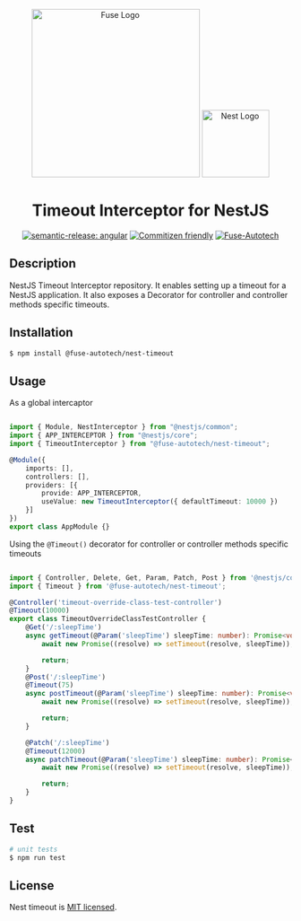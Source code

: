<div align="center">
<p align="center">
  <a href="http://fuseautotech.com/" target="blank"><img src="https://fuseautotech.com/hubfs/Logo.svg" width="300" alt="Fuse Logo" /></a>
  <a href="http://nestjs.com/" target="blank"><img src="https://nestjs.com/img/logo-small.svg" width="120" alt="Nest Logo" /></a>
</p>

<h1>Timeout Interceptor for NestJS</h1>

[![semantic-release: angular](https://img.shields.io/badge/semantic--release-angular-e10079?logo=semantic-release)](https://github.com/semantic-release/semantic-release)
[![Commitizen friendly](https://img.shields.io/badge/commitizen-friendly-brightgreen.svg)](http://commitizen.github.io/cz-cli/)
[![Fuse-Autotech](https://circleci.com/gh/Fuse-Autotech/nest-timeout.svg?branch=main&style=shield&circle-token=94c693abc89341393d317ca92a78e8da4f7ca104)](https://app.circleci.com/pipelines/github/Fuse-Autotech/nest-timeout)
</div>

## Description

NestJS Timeout Interceptor repository. It enables setting up a timeout for a NestJS application. It also exposes a Decorator for controller and controller methods specific timeouts.

## Installation

```bash
$ npm install @fuse-autotech/nest-timeout
```

## Usage
As a global intercaptor
```typescript

import { Module, NestInterceptor } from "@nestjs/common";
import { APP_INTERCEPTOR } from "@nestjs/core";
import { TimeoutInterceptor } from "@fuse-autotech/nest-timeout";

@Module({
    imports: [],
    controllers: [],
    providers: [{
        provide: APP_INTERCEPTOR,
        useValue: new TimeoutInterceptor({ defaultTimeout: 10000 })
    }]
})
export class AppModule {}

```

Using the `@Timeout()` decorator for controller or controller methods specific timeouts
```typescript

import { Controller, Delete, Get, Param, Patch, Post } from '@nestjs/common';
import { Timeout } from '@fuse-autotech/nest-timeout';

@Controller('timeout-override-class-test-controller')
@Timeout(10000)
export class TimeoutOverrideClassTestController {
    @Get('/:sleepTime')
    async getTimeout(@Param('sleepTime') sleepTime: number): Promise<void> {
        await new Promise((resolve) => setTimeout(resolve, sleepTime));

        return;
    }
    @Post('/:sleepTime')
    @Timeout(75)
    async postTimeout(@Param('sleepTime') sleepTime: number): Promise<void> {
        await new Promise((resolve) => setTimeout(resolve, sleepTime));

        return;
    }

    @Patch('/:sleepTime')
    @Timeout(12000)
    async patchTimeout(@Param('sleepTime') sleepTime: number): Promise<void> {
        await new Promise((resolve) => setTimeout(resolve, sleepTime));

        return;
    }
}
```

## Test

```bash
# unit tests
$ npm run test
```

## License

Nest timeout is [MIT licensed](LICENSE.md).
